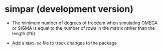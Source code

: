 # simpar (development version)

- The minimum number of degrees of freedom when simulating OMEGA or SIGMA
  is equal to the number of rows in the matrix rather than the length (#6)

- Add a `NEWS.md` file to track changes to the package
